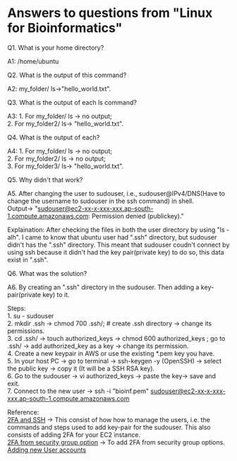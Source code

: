 # Answers to questions from "Linux for Bioinformatics"
Q1. What is your home directory?    

A1: /home/ubuntu

Q2. What is the output of this command?   

A2: my_folder/ ls->"hello_world.txt".   

Q3. What is the output of each ls command?   

A3: 1. For my_folder/ ls -> no output;  
    2. For my_folder2/ ls-> "hello_world.txt".   

Q4. What is the output of each?   

A4: 1. For my_folder/ ls -> no output;  
    2. For my_folder2/ ls -> no output;  
    3. For my_folder3/ ls-> "hello_world.txt".

Q5. Why didn't that work?   

A5. After changing the user to sudouser, i.e., sudouser@IPv4/DNS(Have to change the username to sudouser in the ssh command) in shell.   
Output-> "sudouser@ec2-xx-x-xxx-xxx.ap-south-1.compute.amazonaws.com: Permission denied (publickey)."   
 
Explaination: After checking the files in both the user directory by using "ls -alh". I came to know that ubuntu user had ".ssh" directory, but sudouser didn't has the ".ssh" directory. This meant that sudouser coudn't connect by using ssh because it didn't had the key pair(private key) to do so, this data exist in ".ssh".   


Q6. What was the solution?   

A6. By creating an ".ssh" directory in the sudouser. Then adding a key-pair(private key) to it.   

   Steps:    
    1. su - sudouser   
    2. mkdir .ssh -> chmod 700 .ssh/; # create .ssh directory -> change its permissions.   
    3. cd .ssh/ -> touch authorized_keys -> chmod 600 authorized_keys ; go to .ssh/ -> add authorized_key as a key -> change its permission.   
    4. Create a new keypair in AWS or use the existing *.pem key you have.   
    5. In your host PC -> go to terminal -> ssh-keygen -y (OpenSSH) -> select the public key -> copy it (It will be a SSH RSA key).   
    6. Go to the sudouser -> vi authorized_keys -> paste the key-> save and exit.   
    7. Connect to the new user -> ssh -i "bioinf.pem" sudouser@ec2-xx-x-xxx-xxx.ap-south-1.compute.amazonaws.com   
    
   Reference:   
     [2FA and SSH](https://aws.amazon.com/blogs/startups/securing-ssh-to-amazon-ec2-linux-hosts/) -> This consist of how how to manage the users, i.e. the commands and steps used to add key-pair for the sudouser. This also consists of adding 2FA for your EC2 instance.    
    [2FA from security group option](https://aws.amazon.com/blogs/security/how-to-enable-mfa-protection-on-your-aws-api-calls/) -> To add 2FA from security group options.   
    [Adding new User accounts](https://aws.amazon.com/premiumsupport/knowledge-center/new-user-accounts-linux-instance/)  
    
    
